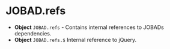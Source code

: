 # JOBAD.refs

* **Object** `JOBAD.refs` - Contains internal references to  JOBADs dependencies. 
* **Object** `JOBAD.refs.$` Internal reference to jQuery. 
